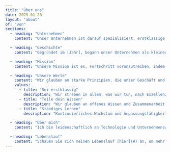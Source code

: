 ```yaml
---
title: "Über uns"
date: 2025-01-26
layout: "about"
of: "von"
sections:
  - heading: "Unternehmen"
    content: "Unser Unternehmen ist darauf spezialisiert, erstklassige Lösungen bereitzustellen, die Einzelpersonen und Unternehmen stärken. Wir legen Wert auf Innovation, Effizienz und Kundenzufriedenheit."

  - heading: "Geschichte"
    content: "Gegründet im [Jahr], begann unser Unternehmen als kleines Team mit einer großen Vision. Im Laufe der Jahre haben wir uns zu einer angesehenen Marke entwickelt, die für Exzellenz und Zuverlässigkeit bekannt ist."

  - heading: "Mission"
    content: "Unsere Mission ist es, Fortschritt voranzutreiben, indem wir qualitativ hochwertige Produkte und Dienstleistungen liefern, die einen echten Unterschied im Leben der Menschen machen."

  - heading: "Unsere Werte"
    content: "Wir glauben an starke Prinzipien, die unser Geschäft und unsere Unternehmenskultur leiten."
    values:
      - title: "Sei erstklassig"
        description: "Wir streben in allem, was wir tun, nach Exzellenz und treiben kontinuierlich die Grenzen der Innovation voran."
      - title: "Teile dein Wissen"
        description: "Wir glauben an offenes Wissen und Zusammenarbeit und fördern eine Umgebung des Lernens."
      - title: "Ständiges Lernen"
        description: "Kontinuierliches Wachstum und Anpassungsfähigkeit sind der Kern unseres Erfolgswegs."

  - heading: "Über mich"
    content: "Ich bin leidenschaftlich an Technologie und Unternehmenswachstum interessiert. Mit jahrelanger Erfahrung in der Branche strebe ich danach, Lösungen zu schaffen, die nachhaltige Wirkung haben."

  - heading: "Lebenslauf"
    content: "Schauen Sie sich meinen Lebenslauf [hier](#) an, um mehr über meinen beruflichen Werdegang und meine Fachkenntnisse zu erfahren."
---
```

